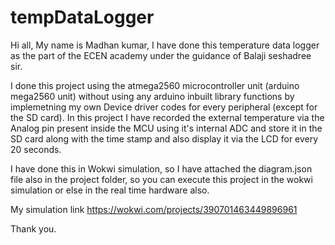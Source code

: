 # tempDataLogger
Hi all,
My name is Madhan kumar, I have done this temperature data logger as the part of the ECEN academy under the guidance of Balaji seshadree sir.

I done this project using the atmega2560 microcontroller unit (arduino mega2560 unit) without using any arduino inbuilt library functions by implemetning my own Device driver codes for every peripheral (except for the SD card). In this project I have recorded the external temperature via the Analog pin present inside the MCU using it's internal ADC and store it in the SD card along with the time stamp and also display it via the LCD for every 20 seconds.

I have done this in Wokwi simulation, so I have attached the diagram.json file also in the project folder, so you can execute this project in the wokwi simulation or else in the real time hardware also.

My simulation link https://wokwi.com/projects/390701463449896961

Thank you.
